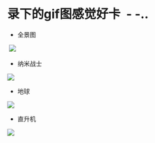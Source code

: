 # 录下的gif图感觉好卡  - -..
* 全景图
<div>
  <image src="https://github.com/GitHub-bigT/openGL-study/blob/master/opengl-assimp/opengl-assimp/images/panoramic.gif" />
</div>

* 纳米战士
<div>
  <image src="https://github.com/GitHub-bigT/openGL-study/blob/master/opengl-assimp/opengl-assimp/images/nanosuit-1.gif" />
</div>

* 地球
<div>
  <image src="https://github.com/GitHub-bigT/openGL-study/blob/master/opengl-assimp/opengl-assimp/images/earth.gif" />
</div>

* 直升机
<div>
  <image src="https://github.com/GitHub-bigT/openGL-study/blob/master/opengl-assimp/opengl-assimp/images/fly.png" />
</div>
